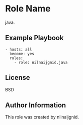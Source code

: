 Role Name
=========

java.


Example Playbook
----------------

    - hosts: all
      become: yes
      roles:
        - role: nilnaijgnid.java


License
-------

BSD


Author Information
------------------

This role was created by nilnaijgnid.
